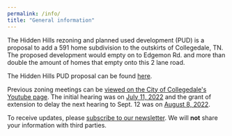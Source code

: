 ```yaml
---
permalink: /info/
title: "General information"
---
```


The Hidden Hills rezoning and planned used development (PUD) is a proposal to add a 591 home subdivision to the outskirts of Collegedale, TN.
The proposed development would empty on to Edgemon Rd. and more than double the amount of homes that empty onto this 2 lane road.

The Hidden Hills PUD proposal can be found [here](https://cms8.revize.com/revize/collegedaletn//Document%20Center/Agendas%20&%20Minutes/Planning%20Commission/2022/PC%207-11-2022%20AgendaRev.pdf).

Previous zoning meetings can be [viewed on the City of Collegedale's Youtube page](https://www.youtube.com/channel/UCJBkeSGGrkHD1D6Ws5m9eNg/videos).
The initial hearing was on [July 11, 2022](https://www.youtube.com/watch?v=toS4m6tmVnk) and the grant of extension to delay the next hearing to Sept. 12 was on [August 8, 2022](https://www.youtube.com/watch?v=222TXP6FGX8).

To receive updates, please [subscribe to our newsletter](https://form.jotform.com/222486313327151).
We will **not** share your information with third parties.
